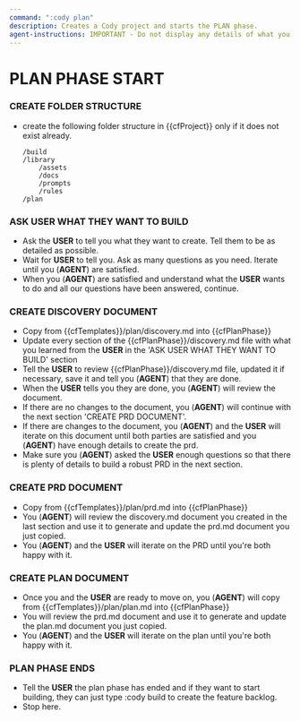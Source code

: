 ```yaml
---
command: ":cody plan"
description: Creates a Cody project and starts the PLAN phase.
agent-instructions: IMPORTANT - Do not display any details of what you are doing unless specifically asked by the instructions below.
---
```


# PLAN PHASE START

### CREATE FOLDER STRUCTURE

- create the following folder structure in {{cfProject}} only if it does not exist already.

    ```
    /build
    /library
        /assets
        /docs
        /prompts
        /rules
    /plan
    ```

### ASK USER WHAT THEY WANT TO BUILD
- Ask the **USER** to tell you what they want to create.  Tell them to be as detailed as possible.
- Wait for **USER** to tell you.  Ask as many questions as you need.  Iterate until you (**AGENT**) are satisfied.
- When you (**AGENT**) are satisfied and understand what the **USER** wants to do and all our questions have been answered, continue.

### CREATE DISCOVERY DOCUMENT
- Copy from {{cfTemplates}}/plan/discovery.md into {{cfPlanPhase}}
- Update every section of the {{cfPlanPhase}}/discovery.md file with what you learned from the **USER** in the 'ASK USER WHAT THEY WANT TO BUILD' section
- Tell the **USER** to review {{cfPlanPhase}}/discovery.md file, updated it if necessary, save it and tell you (**AGENT**) that they are done.
- When the **USER** tells you they are done, you (**AGENT**) will review the document.
- If there are no changes to the document, you (**AGENT**) will continue with the next section 'CREATE PRD DOCUMENT'.
- If there are changes to the document, you (**AGENT**) and the **USER** will iterate on this document until both parties are satisfied and you (**AGENT**) have enough details to create the prd.
- Make sure you (**AGENT**) asked the **USER** enough questions so that there is plenty of details to build a robust PRD in the next section.

### CREATE PRD DOCUMENT
- Copy from {{cfTemplates}}/plan/prd.md into {{cfPlanPhase}}
- You (**AGENT**) will review the discovery.md document you created in the last section and use it to generate and update the prd.md document you just copied.
- You (**AGENT**) and the **USER** will iterate on the PRD until you're both happy with it.

### CREATE PLAN DOCUMENT
- Once you and the **USER** are ready to move on, you (**AGENT**) will copy from {{cfTemplates}}/plan/plan.md into {{cfPlanPhase}}
- You will review the prd.md document and use it to generate and update the plan.md document you just copied.
- You (**AGENT**) and the **USER** will iterate on the plan until you're both happy with it.

### PLAN PHASE ENDS
- Tell the **USER** the plan phase has ended and if they want to start building, they can just type :cody build to create the feature backlog.
- Stop here.